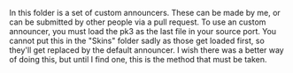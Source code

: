 In this folder is a set of custom announcers. These can be made by me, or can be submitted by other people via a pull request. 
To use an custom announcer, you must load the pk3 as the last file in your source port. You cannot put this in the "Skins" folder sadly as those get loaded first, so they'll get replaced by the default announcer. I wish there was a better way of doing this, but until I find one, this is the method that must be taken.
